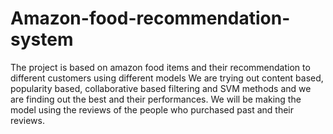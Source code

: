 # Amazon-food-recommendation-system
The project is based on amazon food items and their recommendation to different customers using different models
We are trying out content based, popularity based, collaborative based filtering and SVM methods and we are finding out the best and their performances. We will be making the model using the reviews of the people who purchased past and their reviews.
